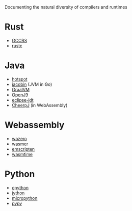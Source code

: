 Documenting the natural diversity of compilers and runtimes

# Rust

- [GCCRS](https://github.com/Rust-GCC/gccrs)
- [rustc](https://github.com/rust-lang/rust)

# Java

- [hotspot](https://github.com/openjdk/jdk/tree/master/src/hotspot)
- [jacobin](https://github.com/platypusguy/jacobin) (JVM in Go)
- [GraalVM](https://github.com/graalvm)
- [OpenJ9](https://github.com/eclipse-openj9/openj9/blob/master/doc/build-instructions/Build_Compiler_Only.md)
- [eclipse-jdt](https://github.com/eclipse-jdt/eclipse.jdt.core)
- [CheerpJ](https://labs.leaningtech.com/cheerpj3) (in WebAssembly)

# Webassembly

- [wazero](https://github.com/tetratelabs/wazero)
- [wasmer](https://github.com/wasmerio/wasmer)
- [emscripten](https://github.com/emscripten-core/emscripten)
- [wasmtime](https://github.com/bytecodealliance/wasmtime)

# Python

- [cpython](https://github.com/python/cpython)
- [jython](https://github.com/jython/jython/)
- [micropython](https://github.com/micropython/micropython)
- [pypy](https://foss.heptapod.net/pypy/pypy)

